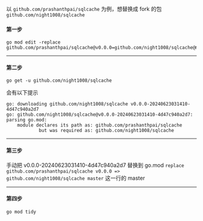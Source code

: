 以  `github.com/prashanthpai/sqlcache` 为例，想替换成 fork 的包 `github.com/night1008/sqlcache`

#### 第一步
```
go mod edit -replace github.com/prashanthpai/sqlcache@v0.0.0=github.com/night1008/sqlcache@master
```

---

#### 第二步
```
go get -u github.com/night1008/sqlcache
```

会有以下提示
```
go: downloading github.com/night1008/sqlcache v0.0.0-20240623031410-4d47c940a2d7
go: github.com/night1008/sqlcache@v0.0.0-20240623031410-4d47c940a2d7: parsing go.mod:
	module declares its path as: github.com/prashanthpai/sqlcache
	        but was required as: github.com/night1008/sqlcache
```

---

#### 第三步

手动把 v0.0.0-20240623031410-4d47c940a2d7 替换到 go.mod `replace github.com/prashanthpai/sqlcache v0.0.0 => github.com/night1008/sqlcache master` 这一行的 master

---

#### 第四步
```
go mod tidy
```
